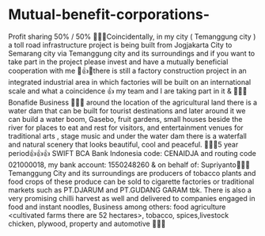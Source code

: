 # Mutual-benefit-corporations-
Profit sharing 50% / 50%
🙏🙏🙏Coincidentally, in my city ( Temanggung city ) a toll road infrastructure project is being built from Jogjakarta City to Semarang city via Temanggung city and its surroundings and if you want to take part in the project please invest and have a mutually beneficial cooperation with me 🤝👍🙏there is still a factory construction project in an integrated industrial area in which factories will be built on an international scale and what a coincidence ️👍 my team and I are taking part in it & 🙏🙏🙏 Bonafide Business 🙏🙏🙏 around the location of the agricultural land there is a water dam that can be built for tourist destinations and later around it we can build a water boom, Gasebo, fruit gardens, small houses beside the river for places to eat and rest for visitors, and entertainment venues for traditional arts , stage music and under the water dam there is a waterfall and natural scenery that looks beautiful, cool and peaceful.   🙏🙏🙏5 year period👍👍👍 SWIFT BCA Bank Indonesia code: CENAIDJA and routing code 021000018, my bank account: 1550248260 & on behalf of: Supriyanto🙏🙏🙏Temanggung City and its surroundings are producers of tobacco plants and food crops of these produce can be sold to cigarette factories or traditional markets such as PT.DJARUM and PT.GUDANG GARAM tbk. There is also a very promising chilli harvest as well and delivered to companies engaged in food and instant noodles, Business among others: food agriculture <cultivated farms there are 52 hectares>, tobacco, spices,livestock chicken, plywood, property and automotive 🙏🙏🙏
 
